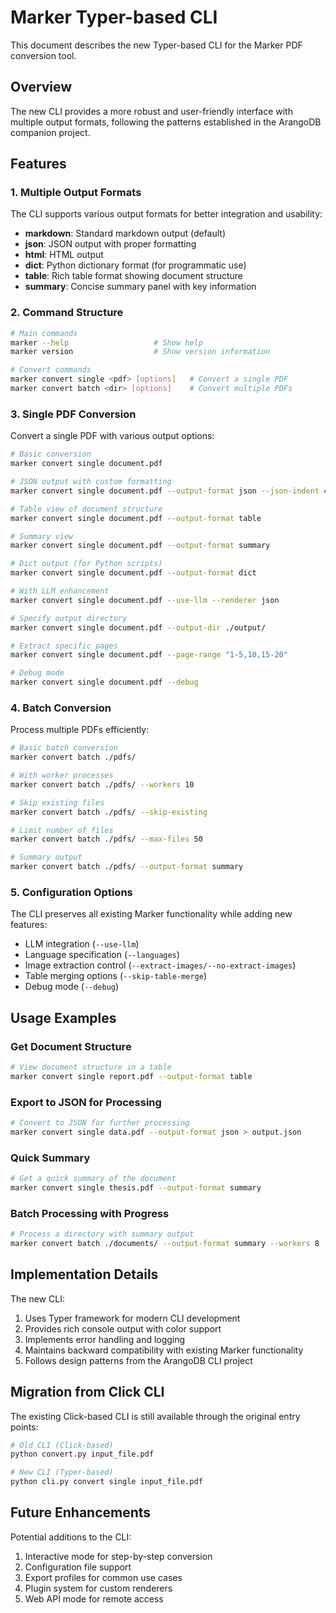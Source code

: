 # Marker Typer-based CLI

This document describes the new Typer-based CLI for the Marker PDF conversion tool.

## Overview

The new CLI provides a more robust and user-friendly interface with multiple output formats, following the patterns established in the ArangoDB companion project.

## Features

### 1. Multiple Output Formats

The CLI supports various output formats for better integration and usability:

- **markdown**: Standard markdown output (default)
- **json**: JSON output with proper formatting
- **html**: HTML output
- **dict**: Python dictionary format (for programmatic use)
- **table**: Rich table format showing document structure
- **summary**: Concise summary panel with key information

### 2. Command Structure

```bash
# Main commands
marker --help                   # Show help
marker version                  # Show version information

# Convert commands
marker convert single <pdf> [options]   # Convert a single PDF
marker convert batch <dir> [options]    # Convert multiple PDFs
```

### 3. Single PDF Conversion

Convert a single PDF with various output options:

```bash
# Basic conversion
marker convert single document.pdf

# JSON output with custom formatting
marker convert single document.pdf --output-format json --json-indent 4

# Table view of document structure
marker convert single document.pdf --output-format table

# Summary view
marker convert single document.pdf --output-format summary

# Dict output (for Python scripts)
marker convert single document.pdf --output-format dict

# With LLM enhancement
marker convert single document.pdf --use-llm --renderer json

# Specify output directory
marker convert single document.pdf --output-dir ./output/

# Extract specific pages
marker convert single document.pdf --page-range "1-5,10,15-20"

# Debug mode
marker convert single document.pdf --debug
```

### 4. Batch Conversion

Process multiple PDFs efficiently:

```bash
# Basic batch conversion
marker convert batch ./pdfs/

# With worker processes
marker convert batch ./pdfs/ --workers 10

# Skip existing files
marker convert batch ./pdfs/ --skip-existing

# Limit number of files
marker convert batch ./pdfs/ --max-files 50

# Summary output
marker convert batch ./pdfs/ --output-format summary
```

### 5. Configuration Options

The CLI preserves all existing Marker functionality while adding new features:

- LLM integration (`--use-llm`)
- Language specification (`--languages`)
- Image extraction control (`--extract-images/--no-extract-images`)
- Table merging options (`--skip-table-merge`)
- Debug mode (`--debug`)

## Usage Examples

### Get Document Structure

```bash
# View document structure in a table
marker convert single report.pdf --output-format table
```

### Export to JSON for Processing

```bash
# Convert to JSON for further processing
marker convert single data.pdf --output-format json > output.json
```

### Quick Summary

```bash
# Get a quick summary of the document
marker convert single thesis.pdf --output-format summary
```

### Batch Processing with Progress

```bash
# Process a directory with summary output
marker convert batch ./documents/ --output-format summary --workers 8
```

## Implementation Details

The new CLI:

1. Uses Typer framework for modern CLI development
2. Provides rich console output with color support
3. Implements error handling and logging
4. Maintains backward compatibility with existing Marker functionality
5. Follows design patterns from the ArangoDB CLI project

## Migration from Click CLI

The existing Click-based CLI is still available through the original entry points:

```bash
# Old CLI (Click-based)
python convert.py input_file.pdf

# New CLI (Typer-based)
python cli.py convert single input_file.pdf
```

## Future Enhancements

Potential additions to the CLI:

1. Interactive mode for step-by-step conversion
2. Configuration file support
3. Export profiles for common use cases
4. Plugin system for custom renderers
5. Web API mode for remote access